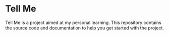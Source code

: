 # Tell Me

Tell Me is a project aimed at my personal learning. This repository contains the source code and documentation to help you get started with the project.


